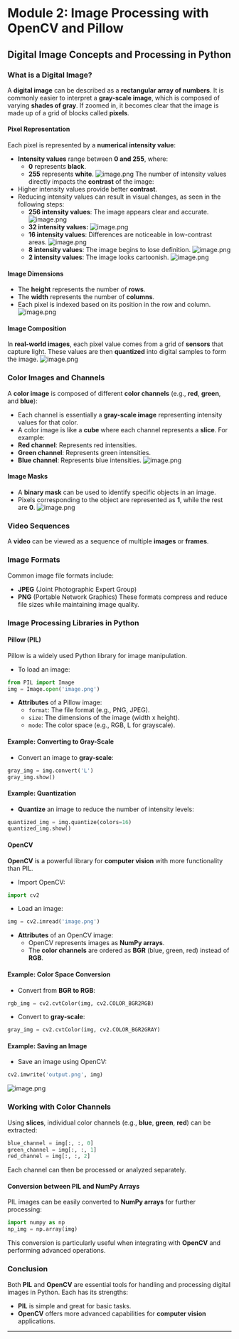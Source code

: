 

# Module 2: Image Processing with OpenCV and Pillow
## Digital Image Concepts and Processing in Python
### What is a Digital Image?
A **digital image** can be described as a **rectangular array of numbers**. It is commonly easier to interpret a **gray-scale image**, which is composed of varying **shades of gray**. If zoomed in, it becomes clear that the image is made up of a grid of blocks called **pixels**.
#### Pixel Representation
Each pixel is represented by a **numerical intensity value**:
- **Intensity values** range between **0 and 255**, where:
	- **0** represents **black**.
	- **255** represents **white**.
![image.png](https://prod-files-secure.s3.us-west-2.amazonaws.com/03e82b26-cccb-4906-bb56-adabcbdc0655/fa1bb4aa-313a-44c2-a7b3-7fa4a8432b08/image.png?X-Amz-Algorithm=AWS4-HMAC-SHA256&X-Amz-Content-Sha256=UNSIGNED-PAYLOAD&X-Amz-Credential=ASIAZI2LB4662JUMORZ5%2F20250206%2Fus-west-2%2Fs3%2Faws4_request&X-Amz-Date=20250206T091543Z&X-Amz-Expires=3600&X-Amz-Security-Token=IQoJb3JpZ2luX2VjEEEaCXVzLXdlc3QtMiJHMEUCIQCQCHEVbPKwkytUJ4qLwO6v%2Fz9M%2BOT6SAe6vMKtL6JwygIgcSVg2FAqsVsR49QJYib0rlac0v24h96oV5dquogqYcUq%2FwMIWhAAGgw2Mzc0MjMxODM4MDUiDALVmtl%2BE3CVAeoM9yrcAwnXPRyudOoQeSefKb0IivL7zkOI5IKX5GLa7PZ%2FkCQxf%2BVtTI4adI%2BhwAXshPyuZo0WOnAOVEmHQxTZFXMT9SA0MUE0Q8xUUazjHTYnVJKHWEUxDmswXiiJEhAwsvVA4YW665WYEXJ5NuAqBlhiINABizTC0%2FCXSJOr58NrIB9RbNvfuVCRL6kSyljngJNVAd3JUQSLMNZyoZ09wlUfm6avJxltBNPfvKO2tiYJ14Zj4m1q9LOq0Zb2fZBAZCw7LgGYlh%2Fby1t%2BEodCvqyKcyYIwJ62Jqrl8YDLXIcpC3dKldWwaqmJDOQZjiXy2PbI%2FhYPA6W36Ish%2FQWyCWqOioh7CoZwvCdIS6TKFo1AojFQeyFib0bupcnyeV%2F36AGC9w7djNaAsrNPsHI56st3eIPBIwnIwV9e9TOr8iNxtTA6skJmwBLhPKDeRFYASFBPosAcZkTPLPa1YTtWG5a2Uzcvsly9UYWtatcbJIIfxYfYtbS7lkGJ1zP8K4%2FFHXyfaHCkgYMtHtMF8N2XsBodl3AKMQy86eo9EWg1TAJlYCRDCJNkZEYTvOfAKnO7VaVazxi0cQJDIyxjx3zYY%2FW0eyz6zlQ9nu%2FMNKKlz30oDVjxeSHWqo%2F8BH47ICgyMJvskb0GOqUB8RHHCT4rztt0d2KtX8j%2Bx9sKqs8Z4LIIhuHXf1qYepUaCq7oScAvj%2F7BZwPDVvXDRQ1KiMdSHlzPBuNQnTJMEHsrlKl%2FHN%2FPFDfQQV74KwfYDYmfOQ5BbCNz1gNH6NR44mb2fDMytZfzJpHFiGiligDCpt7e4uk3liD7H%2B3cHxgyeHlmRS15636wqaPSQ26RAU08hUTrKquNtVV7pyFfIIGAWWEz&X-Amz-Signature=277add2edab888caedbf9a382fdbf366c5421a1bdaf8edef6e167339ee8aede2&X-Amz-SignedHeaders=host&x-id=GetObject)
The number of intensity values directly impacts the **contrast** of the image:
- Higher intensity values provide better **contrast**.
- Reducing intensity values can result in visual changes, as seen in the following steps:
	- **256 intensity values**: The image appears clear and accurate.
![image.png](https://prod-files-secure.s3.us-west-2.amazonaws.com/03e82b26-cccb-4906-bb56-adabcbdc0655/0de7dfb4-99dc-4b87-8932-5165b3c3b775/image.png?X-Amz-Algorithm=AWS4-HMAC-SHA256&X-Amz-Content-Sha256=UNSIGNED-PAYLOAD&X-Amz-Credential=ASIAZI2LB466R63YPC57%2F20250206%2Fus-west-2%2Fs3%2Faws4_request&X-Amz-Date=20250206T091545Z&X-Amz-Expires=3600&X-Amz-Security-Token=IQoJb3JpZ2luX2VjEEEaCXVzLXdlc3QtMiJHMEUCIFgkCWSTevWe6BoUg7t1khRza%2Fttl1nOf0YyBaUw0HMdAiEA5hjtJ90gASeVKEGZGY1drRjblcGmPw%2FyE7frio35cX8q%2FwMIWhAAGgw2Mzc0MjMxODM4MDUiDNw8AmLUlfbM%2Fl0oLircA38Aq7Ls6Avq8aNxaWhY9wp388ZqcEciCzgv5ii0o7Jof%2BgCRbMmolPO9Flx1EceQS%2BnCML7xUDCksD0h8xZLwrDHiY5SrXgDnj2JVfRF701x6tY2C%2Boyk4Q8m1tfCbXmaKjPs6e77pgN%2BCPheKWhKFBvnzQie29dsp7YnM5ZNLmzQVKfAVQTS%2Fax41mHULjaKWWhaMEy6UXlZqhSQ7RudQQ9Nqyigk0164ha3Pol2JcrR%2BBBnmgEJAsFCmYAlcIBjqAvTIJCs2rnknaFcQnoix1SjFx%2F6Lg3x6hlsslqMNOkpnGzQqL%2FKPk5Xx4tFkugLoj2WH61gmojYrEdvf2FytlEbyM%2FvIg0oqN1ByPAy%2F8BHeRwgSbxisDP4mxLtOWE7itDhvo1IDxUjn8aTWH2%2BMBsTFec6CvzVp4eI0VOJPCzfcc0lPix3jumMxIciakTp2Im8Ts6%2F8N0XBgVsLraSOzuucmiPaT%2FjryAMlSWlF1t%2FZPqOv98X%2FVK6zFAcFbgC2hfWSE%2F2NGq2lVqMd7vOsMk1XlV8NphC%2BC%2FjlnXoQxSa9THuBLO5K0LPTVWVUC88ejAmeyEx9sPyNH3FUaFxwy8d4zasL4dg5DStcdKk8wHzyu5ZTJoAN8NJOYMIHskb0GOqUB77i0h8n0Mevj2y9D1qw1eORzIqc5hfOHvZafjU4E2YjUaYlFIgNfxPriBB5WD3V6E8JPcIJh5e2Xu4aCIDyNuxMZkj9RjvApO6teI5WeevJsj%2BRDSEqfvZ1AJTTJoR%2Fo1IZViFMbTpjwvKh0CnhjcPH6CCNH014yyjpg49DgeM%2FJ8ShF5pLu4%2BNSxkFrY5NFdPiCQmeHdHyt7lvm3PtI%2Bv3nIWK%2B&X-Amz-Signature=5ae7d95a87e6d695de5eb62f7bf467ce8fb870f2edf6af604e896d0f6c19e464&X-Amz-SignedHeaders=host&x-id=GetObject)
	- **32 intensity values:**
![image.png](https://prod-files-secure.s3.us-west-2.amazonaws.com/03e82b26-cccb-4906-bb56-adabcbdc0655/7eb81f08-b190-4c5a-ba2b-2a498a15b2c4/image.png?X-Amz-Algorithm=AWS4-HMAC-SHA256&X-Amz-Content-Sha256=UNSIGNED-PAYLOAD&X-Amz-Credential=ASIAZI2LB466R63YPC57%2F20250206%2Fus-west-2%2Fs3%2Faws4_request&X-Amz-Date=20250206T091545Z&X-Amz-Expires=3600&X-Amz-Security-Token=IQoJb3JpZ2luX2VjEEEaCXVzLXdlc3QtMiJHMEUCIFgkCWSTevWe6BoUg7t1khRza%2Fttl1nOf0YyBaUw0HMdAiEA5hjtJ90gASeVKEGZGY1drRjblcGmPw%2FyE7frio35cX8q%2FwMIWhAAGgw2Mzc0MjMxODM4MDUiDNw8AmLUlfbM%2Fl0oLircA38Aq7Ls6Avq8aNxaWhY9wp388ZqcEciCzgv5ii0o7Jof%2BgCRbMmolPO9Flx1EceQS%2BnCML7xUDCksD0h8xZLwrDHiY5SrXgDnj2JVfRF701x6tY2C%2Boyk4Q8m1tfCbXmaKjPs6e77pgN%2BCPheKWhKFBvnzQie29dsp7YnM5ZNLmzQVKfAVQTS%2Fax41mHULjaKWWhaMEy6UXlZqhSQ7RudQQ9Nqyigk0164ha3Pol2JcrR%2BBBnmgEJAsFCmYAlcIBjqAvTIJCs2rnknaFcQnoix1SjFx%2F6Lg3x6hlsslqMNOkpnGzQqL%2FKPk5Xx4tFkugLoj2WH61gmojYrEdvf2FytlEbyM%2FvIg0oqN1ByPAy%2F8BHeRwgSbxisDP4mxLtOWE7itDhvo1IDxUjn8aTWH2%2BMBsTFec6CvzVp4eI0VOJPCzfcc0lPix3jumMxIciakTp2Im8Ts6%2F8N0XBgVsLraSOzuucmiPaT%2FjryAMlSWlF1t%2FZPqOv98X%2FVK6zFAcFbgC2hfWSE%2F2NGq2lVqMd7vOsMk1XlV8NphC%2BC%2FjlnXoQxSa9THuBLO5K0LPTVWVUC88ejAmeyEx9sPyNH3FUaFxwy8d4zasL4dg5DStcdKk8wHzyu5ZTJoAN8NJOYMIHskb0GOqUB77i0h8n0Mevj2y9D1qw1eORzIqc5hfOHvZafjU4E2YjUaYlFIgNfxPriBB5WD3V6E8JPcIJh5e2Xu4aCIDyNuxMZkj9RjvApO6teI5WeevJsj%2BRDSEqfvZ1AJTTJoR%2Fo1IZViFMbTpjwvKh0CnhjcPH6CCNH014yyjpg49DgeM%2FJ8ShF5pLu4%2BNSxkFrY5NFdPiCQmeHdHyt7lvm3PtI%2Bv3nIWK%2B&X-Amz-Signature=1644a6cbb8bea2e88bc1bed9e01202fea2b17679396951ffdccac54098a0ebd4&X-Amz-SignedHeaders=host&x-id=GetObject)
	- **16 intensity values**: Differences are noticeable in low-contrast areas.
![image.png](https://prod-files-secure.s3.us-west-2.amazonaws.com/03e82b26-cccb-4906-bb56-adabcbdc0655/6bf56d44-9a14-4b7b-98c2-1f00b8630f0c/image.png?X-Amz-Algorithm=AWS4-HMAC-SHA256&X-Amz-Content-Sha256=UNSIGNED-PAYLOAD&X-Amz-Credential=ASIAZI2LB466R63YPC57%2F20250206%2Fus-west-2%2Fs3%2Faws4_request&X-Amz-Date=20250206T091545Z&X-Amz-Expires=3600&X-Amz-Security-Token=IQoJb3JpZ2luX2VjEEEaCXVzLXdlc3QtMiJHMEUCIFgkCWSTevWe6BoUg7t1khRza%2Fttl1nOf0YyBaUw0HMdAiEA5hjtJ90gASeVKEGZGY1drRjblcGmPw%2FyE7frio35cX8q%2FwMIWhAAGgw2Mzc0MjMxODM4MDUiDNw8AmLUlfbM%2Fl0oLircA38Aq7Ls6Avq8aNxaWhY9wp388ZqcEciCzgv5ii0o7Jof%2BgCRbMmolPO9Flx1EceQS%2BnCML7xUDCksD0h8xZLwrDHiY5SrXgDnj2JVfRF701x6tY2C%2Boyk4Q8m1tfCbXmaKjPs6e77pgN%2BCPheKWhKFBvnzQie29dsp7YnM5ZNLmzQVKfAVQTS%2Fax41mHULjaKWWhaMEy6UXlZqhSQ7RudQQ9Nqyigk0164ha3Pol2JcrR%2BBBnmgEJAsFCmYAlcIBjqAvTIJCs2rnknaFcQnoix1SjFx%2F6Lg3x6hlsslqMNOkpnGzQqL%2FKPk5Xx4tFkugLoj2WH61gmojYrEdvf2FytlEbyM%2FvIg0oqN1ByPAy%2F8BHeRwgSbxisDP4mxLtOWE7itDhvo1IDxUjn8aTWH2%2BMBsTFec6CvzVp4eI0VOJPCzfcc0lPix3jumMxIciakTp2Im8Ts6%2F8N0XBgVsLraSOzuucmiPaT%2FjryAMlSWlF1t%2FZPqOv98X%2FVK6zFAcFbgC2hfWSE%2F2NGq2lVqMd7vOsMk1XlV8NphC%2BC%2FjlnXoQxSa9THuBLO5K0LPTVWVUC88ejAmeyEx9sPyNH3FUaFxwy8d4zasL4dg5DStcdKk8wHzyu5ZTJoAN8NJOYMIHskb0GOqUB77i0h8n0Mevj2y9D1qw1eORzIqc5hfOHvZafjU4E2YjUaYlFIgNfxPriBB5WD3V6E8JPcIJh5e2Xu4aCIDyNuxMZkj9RjvApO6teI5WeevJsj%2BRDSEqfvZ1AJTTJoR%2Fo1IZViFMbTpjwvKh0CnhjcPH6CCNH014yyjpg49DgeM%2FJ8ShF5pLu4%2BNSxkFrY5NFdPiCQmeHdHyt7lvm3PtI%2Bv3nIWK%2B&X-Amz-Signature=63a9c06636caa7d6f52f7dfaae240f21ccd63d1cbe0839ed9cd841d992daeaa3&X-Amz-SignedHeaders=host&x-id=GetObject)
	- **8 intensity values**: The image begins to lose definition.
![image.png](https://prod-files-secure.s3.us-west-2.amazonaws.com/03e82b26-cccb-4906-bb56-adabcbdc0655/cca05878-ca1a-43e0-8bec-1d146756f9ae/image.png?X-Amz-Algorithm=AWS4-HMAC-SHA256&X-Amz-Content-Sha256=UNSIGNED-PAYLOAD&X-Amz-Credential=ASIAZI2LB466R63YPC57%2F20250206%2Fus-west-2%2Fs3%2Faws4_request&X-Amz-Date=20250206T091545Z&X-Amz-Expires=3600&X-Amz-Security-Token=IQoJb3JpZ2luX2VjEEEaCXVzLXdlc3QtMiJHMEUCIFgkCWSTevWe6BoUg7t1khRza%2Fttl1nOf0YyBaUw0HMdAiEA5hjtJ90gASeVKEGZGY1drRjblcGmPw%2FyE7frio35cX8q%2FwMIWhAAGgw2Mzc0MjMxODM4MDUiDNw8AmLUlfbM%2Fl0oLircA38Aq7Ls6Avq8aNxaWhY9wp388ZqcEciCzgv5ii0o7Jof%2BgCRbMmolPO9Flx1EceQS%2BnCML7xUDCksD0h8xZLwrDHiY5SrXgDnj2JVfRF701x6tY2C%2Boyk4Q8m1tfCbXmaKjPs6e77pgN%2BCPheKWhKFBvnzQie29dsp7YnM5ZNLmzQVKfAVQTS%2Fax41mHULjaKWWhaMEy6UXlZqhSQ7RudQQ9Nqyigk0164ha3Pol2JcrR%2BBBnmgEJAsFCmYAlcIBjqAvTIJCs2rnknaFcQnoix1SjFx%2F6Lg3x6hlsslqMNOkpnGzQqL%2FKPk5Xx4tFkugLoj2WH61gmojYrEdvf2FytlEbyM%2FvIg0oqN1ByPAy%2F8BHeRwgSbxisDP4mxLtOWE7itDhvo1IDxUjn8aTWH2%2BMBsTFec6CvzVp4eI0VOJPCzfcc0lPix3jumMxIciakTp2Im8Ts6%2F8N0XBgVsLraSOzuucmiPaT%2FjryAMlSWlF1t%2FZPqOv98X%2FVK6zFAcFbgC2hfWSE%2F2NGq2lVqMd7vOsMk1XlV8NphC%2BC%2FjlnXoQxSa9THuBLO5K0LPTVWVUC88ejAmeyEx9sPyNH3FUaFxwy8d4zasL4dg5DStcdKk8wHzyu5ZTJoAN8NJOYMIHskb0GOqUB77i0h8n0Mevj2y9D1qw1eORzIqc5hfOHvZafjU4E2YjUaYlFIgNfxPriBB5WD3V6E8JPcIJh5e2Xu4aCIDyNuxMZkj9RjvApO6teI5WeevJsj%2BRDSEqfvZ1AJTTJoR%2Fo1IZViFMbTpjwvKh0CnhjcPH6CCNH014yyjpg49DgeM%2FJ8ShF5pLu4%2BNSxkFrY5NFdPiCQmeHdHyt7lvm3PtI%2Bv3nIWK%2B&X-Amz-Signature=5e4dcb7374509e56baf1573edacb5a16a177137091b2fe49efcd5233843a31f9&X-Amz-SignedHeaders=host&x-id=GetObject)
	- **2 intensity values**: The image looks cartoonish.
![image.png](https://prod-files-secure.s3.us-west-2.amazonaws.com/03e82b26-cccb-4906-bb56-adabcbdc0655/12da64d7-6b97-44e0-bc2c-52b9c47ce212/image.png?X-Amz-Algorithm=AWS4-HMAC-SHA256&X-Amz-Content-Sha256=UNSIGNED-PAYLOAD&X-Amz-Credential=ASIAZI2LB466R63YPC57%2F20250206%2Fus-west-2%2Fs3%2Faws4_request&X-Amz-Date=20250206T091545Z&X-Amz-Expires=3600&X-Amz-Security-Token=IQoJb3JpZ2luX2VjEEEaCXVzLXdlc3QtMiJHMEUCIFgkCWSTevWe6BoUg7t1khRza%2Fttl1nOf0YyBaUw0HMdAiEA5hjtJ90gASeVKEGZGY1drRjblcGmPw%2FyE7frio35cX8q%2FwMIWhAAGgw2Mzc0MjMxODM4MDUiDNw8AmLUlfbM%2Fl0oLircA38Aq7Ls6Avq8aNxaWhY9wp388ZqcEciCzgv5ii0o7Jof%2BgCRbMmolPO9Flx1EceQS%2BnCML7xUDCksD0h8xZLwrDHiY5SrXgDnj2JVfRF701x6tY2C%2Boyk4Q8m1tfCbXmaKjPs6e77pgN%2BCPheKWhKFBvnzQie29dsp7YnM5ZNLmzQVKfAVQTS%2Fax41mHULjaKWWhaMEy6UXlZqhSQ7RudQQ9Nqyigk0164ha3Pol2JcrR%2BBBnmgEJAsFCmYAlcIBjqAvTIJCs2rnknaFcQnoix1SjFx%2F6Lg3x6hlsslqMNOkpnGzQqL%2FKPk5Xx4tFkugLoj2WH61gmojYrEdvf2FytlEbyM%2FvIg0oqN1ByPAy%2F8BHeRwgSbxisDP4mxLtOWE7itDhvo1IDxUjn8aTWH2%2BMBsTFec6CvzVp4eI0VOJPCzfcc0lPix3jumMxIciakTp2Im8Ts6%2F8N0XBgVsLraSOzuucmiPaT%2FjryAMlSWlF1t%2FZPqOv98X%2FVK6zFAcFbgC2hfWSE%2F2NGq2lVqMd7vOsMk1XlV8NphC%2BC%2FjlnXoQxSa9THuBLO5K0LPTVWVUC88ejAmeyEx9sPyNH3FUaFxwy8d4zasL4dg5DStcdKk8wHzyu5ZTJoAN8NJOYMIHskb0GOqUB77i0h8n0Mevj2y9D1qw1eORzIqc5hfOHvZafjU4E2YjUaYlFIgNfxPriBB5WD3V6E8JPcIJh5e2Xu4aCIDyNuxMZkj9RjvApO6teI5WeevJsj%2BRDSEqfvZ1AJTTJoR%2Fo1IZViFMbTpjwvKh0CnhjcPH6CCNH014yyjpg49DgeM%2FJ8ShF5pLu4%2BNSxkFrY5NFdPiCQmeHdHyt7lvm3PtI%2Bv3nIWK%2B&X-Amz-Signature=ad3eaacd7be247b0878a8c4799c126e02b79131084a9d100e1c5f87612cdf1a2&X-Amz-SignedHeaders=host&x-id=GetObject)
#### Image Dimensions
- The **height** represents the number of **rows**.
- The **width** represents the number of **columns**.
- Each pixel is indexed based on its position in the row and column.
![image.png](https://prod-files-secure.s3.us-west-2.amazonaws.com/03e82b26-cccb-4906-bb56-adabcbdc0655/ff056335-e79e-4491-b508-30cd45b6c194/image.png?X-Amz-Algorithm=AWS4-HMAC-SHA256&X-Amz-Content-Sha256=UNSIGNED-PAYLOAD&X-Amz-Credential=ASIAZI2LB4662JUMORZ5%2F20250206%2Fus-west-2%2Fs3%2Faws4_request&X-Amz-Date=20250206T091544Z&X-Amz-Expires=3600&X-Amz-Security-Token=IQoJb3JpZ2luX2VjEEEaCXVzLXdlc3QtMiJHMEUCIQCQCHEVbPKwkytUJ4qLwO6v%2Fz9M%2BOT6SAe6vMKtL6JwygIgcSVg2FAqsVsR49QJYib0rlac0v24h96oV5dquogqYcUq%2FwMIWhAAGgw2Mzc0MjMxODM4MDUiDALVmtl%2BE3CVAeoM9yrcAwnXPRyudOoQeSefKb0IivL7zkOI5IKX5GLa7PZ%2FkCQxf%2BVtTI4adI%2BhwAXshPyuZo0WOnAOVEmHQxTZFXMT9SA0MUE0Q8xUUazjHTYnVJKHWEUxDmswXiiJEhAwsvVA4YW665WYEXJ5NuAqBlhiINABizTC0%2FCXSJOr58NrIB9RbNvfuVCRL6kSyljngJNVAd3JUQSLMNZyoZ09wlUfm6avJxltBNPfvKO2tiYJ14Zj4m1q9LOq0Zb2fZBAZCw7LgGYlh%2Fby1t%2BEodCvqyKcyYIwJ62Jqrl8YDLXIcpC3dKldWwaqmJDOQZjiXy2PbI%2FhYPA6W36Ish%2FQWyCWqOioh7CoZwvCdIS6TKFo1AojFQeyFib0bupcnyeV%2F36AGC9w7djNaAsrNPsHI56st3eIPBIwnIwV9e9TOr8iNxtTA6skJmwBLhPKDeRFYASFBPosAcZkTPLPa1YTtWG5a2Uzcvsly9UYWtatcbJIIfxYfYtbS7lkGJ1zP8K4%2FFHXyfaHCkgYMtHtMF8N2XsBodl3AKMQy86eo9EWg1TAJlYCRDCJNkZEYTvOfAKnO7VaVazxi0cQJDIyxjx3zYY%2FW0eyz6zlQ9nu%2FMNKKlz30oDVjxeSHWqo%2F8BH47ICgyMJvskb0GOqUB8RHHCT4rztt0d2KtX8j%2Bx9sKqs8Z4LIIhuHXf1qYepUaCq7oScAvj%2F7BZwPDVvXDRQ1KiMdSHlzPBuNQnTJMEHsrlKl%2FHN%2FPFDfQQV74KwfYDYmfOQ5BbCNz1gNH6NR44mb2fDMytZfzJpHFiGiligDCpt7e4uk3liD7H%2B3cHxgyeHlmRS15636wqaPSQ26RAU08hUTrKquNtVV7pyFfIIGAWWEz&X-Amz-Signature=4070b389dff66ada49f12b62eb4a9825d65682f16355f7dbcba191b4b9d9b748&X-Amz-SignedHeaders=host&x-id=GetObject)
#### Image Composition
In **real-world images**, each pixel value comes from a grid of **sensors** that capture light. These values are then **quantized** into digital samples to form the image.
![image.png](https://prod-files-secure.s3.us-west-2.amazonaws.com/03e82b26-cccb-4906-bb56-adabcbdc0655/0c721ea0-409b-4d32-b630-a00d6f170d18/image.png?X-Amz-Algorithm=AWS4-HMAC-SHA256&X-Amz-Content-Sha256=UNSIGNED-PAYLOAD&X-Amz-Credential=ASIAZI2LB4662JUMORZ5%2F20250206%2Fus-west-2%2Fs3%2Faws4_request&X-Amz-Date=20250206T091543Z&X-Amz-Expires=3600&X-Amz-Security-Token=IQoJb3JpZ2luX2VjEEEaCXVzLXdlc3QtMiJHMEUCIQCQCHEVbPKwkytUJ4qLwO6v%2Fz9M%2BOT6SAe6vMKtL6JwygIgcSVg2FAqsVsR49QJYib0rlac0v24h96oV5dquogqYcUq%2FwMIWhAAGgw2Mzc0MjMxODM4MDUiDALVmtl%2BE3CVAeoM9yrcAwnXPRyudOoQeSefKb0IivL7zkOI5IKX5GLa7PZ%2FkCQxf%2BVtTI4adI%2BhwAXshPyuZo0WOnAOVEmHQxTZFXMT9SA0MUE0Q8xUUazjHTYnVJKHWEUxDmswXiiJEhAwsvVA4YW665WYEXJ5NuAqBlhiINABizTC0%2FCXSJOr58NrIB9RbNvfuVCRL6kSyljngJNVAd3JUQSLMNZyoZ09wlUfm6avJxltBNPfvKO2tiYJ14Zj4m1q9LOq0Zb2fZBAZCw7LgGYlh%2Fby1t%2BEodCvqyKcyYIwJ62Jqrl8YDLXIcpC3dKldWwaqmJDOQZjiXy2PbI%2FhYPA6W36Ish%2FQWyCWqOioh7CoZwvCdIS6TKFo1AojFQeyFib0bupcnyeV%2F36AGC9w7djNaAsrNPsHI56st3eIPBIwnIwV9e9TOr8iNxtTA6skJmwBLhPKDeRFYASFBPosAcZkTPLPa1YTtWG5a2Uzcvsly9UYWtatcbJIIfxYfYtbS7lkGJ1zP8K4%2FFHXyfaHCkgYMtHtMF8N2XsBodl3AKMQy86eo9EWg1TAJlYCRDCJNkZEYTvOfAKnO7VaVazxi0cQJDIyxjx3zYY%2FW0eyz6zlQ9nu%2FMNKKlz30oDVjxeSHWqo%2F8BH47ICgyMJvskb0GOqUB8RHHCT4rztt0d2KtX8j%2Bx9sKqs8Z4LIIhuHXf1qYepUaCq7oScAvj%2F7BZwPDVvXDRQ1KiMdSHlzPBuNQnTJMEHsrlKl%2FHN%2FPFDfQQV74KwfYDYmfOQ5BbCNz1gNH6NR44mb2fDMytZfzJpHFiGiligDCpt7e4uk3liD7H%2B3cHxgyeHlmRS15636wqaPSQ26RAU08hUTrKquNtVV7pyFfIIGAWWEz&X-Amz-Signature=fb36ff631c295269d6264fb1b095dad071c7f8a653b5f1e76f116f71a196dd35&X-Amz-SignedHeaders=host&x-id=GetObject)
### Color Images and Channels
A **color image** is composed of different **color channels** (e.g., **red**, **green**, and **blue**):
- Each channel is essentially a **gray-scale image** representing intensity values for that color.
- A color image is like a **cube** where each channel represents a **slice**.
For example:
- **Red channel**: Represents red intensities.
- **Green channel**: Represents green intensities.
- **Blue channel**: Represents blue intensities.
![image.png](https://prod-files-secure.s3.us-west-2.amazonaws.com/03e82b26-cccb-4906-bb56-adabcbdc0655/c0cc17c9-842f-413f-82e8-f3f44278cf74/image.png?X-Amz-Algorithm=AWS4-HMAC-SHA256&X-Amz-Content-Sha256=UNSIGNED-PAYLOAD&X-Amz-Credential=ASIAZI2LB4662JUMORZ5%2F20250206%2Fus-west-2%2Fs3%2Faws4_request&X-Amz-Date=20250206T091543Z&X-Amz-Expires=3600&X-Amz-Security-Token=IQoJb3JpZ2luX2VjEEEaCXVzLXdlc3QtMiJHMEUCIQCQCHEVbPKwkytUJ4qLwO6v%2Fz9M%2BOT6SAe6vMKtL6JwygIgcSVg2FAqsVsR49QJYib0rlac0v24h96oV5dquogqYcUq%2FwMIWhAAGgw2Mzc0MjMxODM4MDUiDALVmtl%2BE3CVAeoM9yrcAwnXPRyudOoQeSefKb0IivL7zkOI5IKX5GLa7PZ%2FkCQxf%2BVtTI4adI%2BhwAXshPyuZo0WOnAOVEmHQxTZFXMT9SA0MUE0Q8xUUazjHTYnVJKHWEUxDmswXiiJEhAwsvVA4YW665WYEXJ5NuAqBlhiINABizTC0%2FCXSJOr58NrIB9RbNvfuVCRL6kSyljngJNVAd3JUQSLMNZyoZ09wlUfm6avJxltBNPfvKO2tiYJ14Zj4m1q9LOq0Zb2fZBAZCw7LgGYlh%2Fby1t%2BEodCvqyKcyYIwJ62Jqrl8YDLXIcpC3dKldWwaqmJDOQZjiXy2PbI%2FhYPA6W36Ish%2FQWyCWqOioh7CoZwvCdIS6TKFo1AojFQeyFib0bupcnyeV%2F36AGC9w7djNaAsrNPsHI56st3eIPBIwnIwV9e9TOr8iNxtTA6skJmwBLhPKDeRFYASFBPosAcZkTPLPa1YTtWG5a2Uzcvsly9UYWtatcbJIIfxYfYtbS7lkGJ1zP8K4%2FFHXyfaHCkgYMtHtMF8N2XsBodl3AKMQy86eo9EWg1TAJlYCRDCJNkZEYTvOfAKnO7VaVazxi0cQJDIyxjx3zYY%2FW0eyz6zlQ9nu%2FMNKKlz30oDVjxeSHWqo%2F8BH47ICgyMJvskb0GOqUB8RHHCT4rztt0d2KtX8j%2Bx9sKqs8Z4LIIhuHXf1qYepUaCq7oScAvj%2F7BZwPDVvXDRQ1KiMdSHlzPBuNQnTJMEHsrlKl%2FHN%2FPFDfQQV74KwfYDYmfOQ5BbCNz1gNH6NR44mb2fDMytZfzJpHFiGiligDCpt7e4uk3liD7H%2B3cHxgyeHlmRS15636wqaPSQ26RAU08hUTrKquNtVV7pyFfIIGAWWEz&X-Amz-Signature=e086570922f4a08db40946c0e191306334341d3e88c0d1a7c6f8b5c8ab81c822&X-Amz-SignedHeaders=host&x-id=GetObject)
#### Image Masks
- A **binary mask** can be used to identify specific objects in an image.
- Pixels corresponding to the object are represented as **1**, while the rest are **0**.
![image.png](https://prod-files-secure.s3.us-west-2.amazonaws.com/03e82b26-cccb-4906-bb56-adabcbdc0655/667eab4d-d19d-4618-81d0-663b6beb002c/image.png?X-Amz-Algorithm=AWS4-HMAC-SHA256&X-Amz-Content-Sha256=UNSIGNED-PAYLOAD&X-Amz-Credential=ASIAZI2LB4662JUMORZ5%2F20250206%2Fus-west-2%2Fs3%2Faws4_request&X-Amz-Date=20250206T091543Z&X-Amz-Expires=3600&X-Amz-Security-Token=IQoJb3JpZ2luX2VjEEEaCXVzLXdlc3QtMiJHMEUCIQCQCHEVbPKwkytUJ4qLwO6v%2Fz9M%2BOT6SAe6vMKtL6JwygIgcSVg2FAqsVsR49QJYib0rlac0v24h96oV5dquogqYcUq%2FwMIWhAAGgw2Mzc0MjMxODM4MDUiDALVmtl%2BE3CVAeoM9yrcAwnXPRyudOoQeSefKb0IivL7zkOI5IKX5GLa7PZ%2FkCQxf%2BVtTI4adI%2BhwAXshPyuZo0WOnAOVEmHQxTZFXMT9SA0MUE0Q8xUUazjHTYnVJKHWEUxDmswXiiJEhAwsvVA4YW665WYEXJ5NuAqBlhiINABizTC0%2FCXSJOr58NrIB9RbNvfuVCRL6kSyljngJNVAd3JUQSLMNZyoZ09wlUfm6avJxltBNPfvKO2tiYJ14Zj4m1q9LOq0Zb2fZBAZCw7LgGYlh%2Fby1t%2BEodCvqyKcyYIwJ62Jqrl8YDLXIcpC3dKldWwaqmJDOQZjiXy2PbI%2FhYPA6W36Ish%2FQWyCWqOioh7CoZwvCdIS6TKFo1AojFQeyFib0bupcnyeV%2F36AGC9w7djNaAsrNPsHI56st3eIPBIwnIwV9e9TOr8iNxtTA6skJmwBLhPKDeRFYASFBPosAcZkTPLPa1YTtWG5a2Uzcvsly9UYWtatcbJIIfxYfYtbS7lkGJ1zP8K4%2FFHXyfaHCkgYMtHtMF8N2XsBodl3AKMQy86eo9EWg1TAJlYCRDCJNkZEYTvOfAKnO7VaVazxi0cQJDIyxjx3zYY%2FW0eyz6zlQ9nu%2FMNKKlz30oDVjxeSHWqo%2F8BH47ICgyMJvskb0GOqUB8RHHCT4rztt0d2KtX8j%2Bx9sKqs8Z4LIIhuHXf1qYepUaCq7oScAvj%2F7BZwPDVvXDRQ1KiMdSHlzPBuNQnTJMEHsrlKl%2FHN%2FPFDfQQV74KwfYDYmfOQ5BbCNz1gNH6NR44mb2fDMytZfzJpHFiGiligDCpt7e4uk3liD7H%2B3cHxgyeHlmRS15636wqaPSQ26RAU08hUTrKquNtVV7pyFfIIGAWWEz&X-Amz-Signature=73255e9b56deabdc8071cd082b4e62ca5c36eaf223c4f9144d54cf52b7e32416&X-Amz-SignedHeaders=host&x-id=GetObject)
### Video Sequences
A **video** can be viewed as a sequence of multiple **images** or **frames**.
### Image Formats
Common image file formats include:
- **JPEG** (Joint Photographic Expert Group)
- **PNG** (Portable Network Graphics)
These formats compress and reduce file sizes while maintaining image quality.
### Image Processing Libraries in Python
#### Pillow (PIL)
Pillow is a widely used Python library for image manipulation.
- To load an image:
```python
from PIL import Image
img = Image.open('image.png')
```
- **Attributes** of a Pillow image:
	- `format`: The file format (e.g., PNG, JPEG).
	- `size`: The dimensions of the image (width x height).
	- `mode`: The color space (e.g., RGB, L for grayscale).
#### Example: Converting to Gray-Scale
- Convert an image to **gray-scale**:
```python
gray_img = img.convert('L')
gray_img.show()
```
#### Example: Quantization
- **Quantize** an image to reduce the number of intensity levels:
```python
quantized_img = img.quantize(colors=16)
quantized_img.show()
```
#### OpenCV
**OpenCV** is a powerful library for **computer vision** with more functionality than PIL.
- Import OpenCV:
```python
import cv2
```
- Load an image:
```python
img = cv2.imread('image.png')
```
- **Attributes** of an OpenCV image:
	- OpenCV represents images as **NumPy arrays**.
	- The **color channels** are ordered as **BGR** (blue, green, red) instead of **RGB**.
#### Example: Color Space Conversion
- Convert from **BGR to RGB**:
```python
rgb_img = cv2.cvtColor(img, cv2.COLOR_BGR2RGB)
```
- Convert to **gray-scale**:
```python
gray_img = cv2.cvtColor(img, cv2.COLOR_BGR2GRAY)
```
#### Example: Saving an Image
- Save an image using OpenCV:
```python
cv2.imwrite('output.png', img)
```
![image.png](https://prod-files-secure.s3.us-west-2.amazonaws.com/03e82b26-cccb-4906-bb56-adabcbdc0655/25fcc977-54ea-484c-997e-9b6bd016f347/image.png?X-Amz-Algorithm=AWS4-HMAC-SHA256&X-Amz-Content-Sha256=UNSIGNED-PAYLOAD&X-Amz-Credential=ASIAZI2LB4662JUMORZ5%2F20250206%2Fus-west-2%2Fs3%2Faws4_request&X-Amz-Date=20250206T091544Z&X-Amz-Expires=3600&X-Amz-Security-Token=IQoJb3JpZ2luX2VjEEEaCXVzLXdlc3QtMiJHMEUCIQCQCHEVbPKwkytUJ4qLwO6v%2Fz9M%2BOT6SAe6vMKtL6JwygIgcSVg2FAqsVsR49QJYib0rlac0v24h96oV5dquogqYcUq%2FwMIWhAAGgw2Mzc0MjMxODM4MDUiDALVmtl%2BE3CVAeoM9yrcAwnXPRyudOoQeSefKb0IivL7zkOI5IKX5GLa7PZ%2FkCQxf%2BVtTI4adI%2BhwAXshPyuZo0WOnAOVEmHQxTZFXMT9SA0MUE0Q8xUUazjHTYnVJKHWEUxDmswXiiJEhAwsvVA4YW665WYEXJ5NuAqBlhiINABizTC0%2FCXSJOr58NrIB9RbNvfuVCRL6kSyljngJNVAd3JUQSLMNZyoZ09wlUfm6avJxltBNPfvKO2tiYJ14Zj4m1q9LOq0Zb2fZBAZCw7LgGYlh%2Fby1t%2BEodCvqyKcyYIwJ62Jqrl8YDLXIcpC3dKldWwaqmJDOQZjiXy2PbI%2FhYPA6W36Ish%2FQWyCWqOioh7CoZwvCdIS6TKFo1AojFQeyFib0bupcnyeV%2F36AGC9w7djNaAsrNPsHI56st3eIPBIwnIwV9e9TOr8iNxtTA6skJmwBLhPKDeRFYASFBPosAcZkTPLPa1YTtWG5a2Uzcvsly9UYWtatcbJIIfxYfYtbS7lkGJ1zP8K4%2FFHXyfaHCkgYMtHtMF8N2XsBodl3AKMQy86eo9EWg1TAJlYCRDCJNkZEYTvOfAKnO7VaVazxi0cQJDIyxjx3zYY%2FW0eyz6zlQ9nu%2FMNKKlz30oDVjxeSHWqo%2F8BH47ICgyMJvskb0GOqUB8RHHCT4rztt0d2KtX8j%2Bx9sKqs8Z4LIIhuHXf1qYepUaCq7oScAvj%2F7BZwPDVvXDRQ1KiMdSHlzPBuNQnTJMEHsrlKl%2FHN%2FPFDfQQV74KwfYDYmfOQ5BbCNz1gNH6NR44mb2fDMytZfzJpHFiGiligDCpt7e4uk3liD7H%2B3cHxgyeHlmRS15636wqaPSQ26RAU08hUTrKquNtVV7pyFfIIGAWWEz&X-Amz-Signature=12f0fe7b6ae2aa2b83daeb9b37c107c7e478e0bd8b4453f56091a587548baf56&X-Amz-SignedHeaders=host&x-id=GetObject)
### Working with Color Channels
Using **slices**, individual color channels (e.g., **blue**, **green**, **red**) can be extracted:
```python
blue_channel = img[:, :, 0]
green_channel = img[:, :, 1]
red_channel = img[:, :, 2]
```
Each channel can then be processed or analyzed separately.
#### Conversion between PIL and NumPy Arrays
PIL images can be easily converted to **NumPy arrays** for further processing:
```python
import numpy as np
np_img = np.array(img)
```
This conversion is particularly useful when integrating with **OpenCV** and performing advanced operations.
### Conclusion
Both **PIL** and **OpenCV** are essential tools for handling and processing digital images in Python. Each has its strengths:
- **PIL** is simple and great for basic tasks.
- **OpenCV** offers more advanced capabilities for **computer vision** applications.
___


